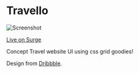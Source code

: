 # Travello

![Screenshot](https://ucarecdn.com/887c0fb5-0b01-410a-a559-92f433508215/-/preview/-/resize/1800x/-/quality/smart/)

[Live on Surge](https://travello-ui.surge.sh/)


Concept Travel website UI using css grid goodies!

Design from [Dribbble](https://dribbble.com/shots/10746941-TRAVELLO-LANDING-PAGE).
